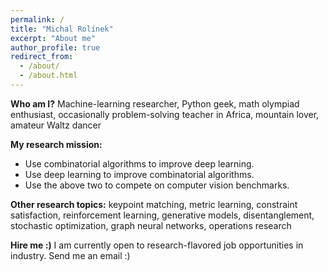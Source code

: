 ```yaml
---
permalink: /
title: "Michal Rolínek"
excerpt: "About me"
author_profile: true
redirect_from: 
  - /about/
  - /about.html
---
```


**Who am I?** Machine-learning researcher, Python geek, math olympiad enthusiast, occasionally problem-solving teacher in Africa, mountain lover, amateur Waltz dancer   

**My research mission:**
* Use combinatorial algorithms to improve deep learning.
* Use deep learning to improve combinatorial algorithms. 
* Use the above two to compete on computer vision benchmarks.

**Other research topics:** keypoint matching, metric learning, constraint satisfaction, reinforcement learning, generative models, disentanglement, stochastic optimization, graph neural networks, operations research 

**Hire me :)** I am currently open to research-flavored job opportunities in industry. Send me an email :) 